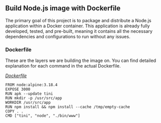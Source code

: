 ## Build Node.js image with Dockerfile

The primary goal of this project is to package and distribute a Node.js application within a Docker container. This application is already fully developed, tested, and pre-built, meaning it contains all the necessary dependencies and configurations to run without any issues.

### Dockerfile

These are the layers we are building the image on. You can find detailed explanation for each command in the actual Dockerfile.

[_Dockerfile_](Dockerfile)
```
FROM node:alpine:3.18.4
EXPOSE 3000
RUN apk --update tini
RUN mkdir -p /usr/src/app
WORKDIR /usr/src/app
RUN npm install && npm install --cache /tmp/empty-cache
COPY . .
CMD ["tini", "node", "./bin/www"]
```
